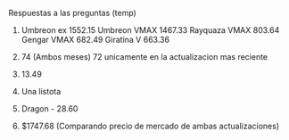 Respuestas a las preguntas (temp)

1.  Umbreon ex 1552.15
    Umbreon VMAX 1467.33
    Rayquaza VMAX 803.64
    Gengar VMAX 682.49
    Giratina V 663.36

2.  74 (Ambos meses)
    72 unicamente en la actualizacion mas reciente

3.  13.49

4.  Una listota

5.  Dragon - 28.60

6.  $1747.68 (Comparando precio de mercado de ambas actualizaciones)
